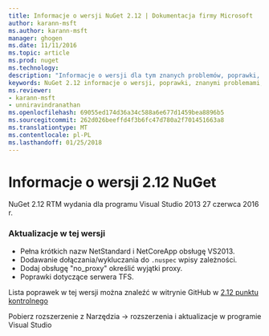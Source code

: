 ```yaml
---
title: Informacje o wersji NuGet 2.12 | Dokumentacja firmy Microsoft
author: karann-msft
ms.author: karann-msft
manager: ghogen
ms.date: 11/11/2016
ms.topic: article
ms.prod: nuget
ms.technology: 
description: "Informacje o wersji dla tym znanych problemów, poprawki, dodatkowe funkcje i dcr 2.12 NuGet."
keywords: NuGet 2.12 informacje o wersji, poprawki, znanymi problemami, nowe funkcje, dcr
ms.reviewer:
- karann-msft
- unniravindranathan
ms.openlocfilehash: 69055ed174d36a34c588a6e677d1459bea8896b5
ms.sourcegitcommit: 262d026beeffd4f3b6fc47d780a2f701451663a8
ms.translationtype: MT
ms.contentlocale: pl-PL
ms.lasthandoff: 01/25/2018
---
```

# <a name="nuget-212-release-notes"></a>Informacje o wersji 2.12 NuGet

NuGet 2.12 RTM wydania dla programu Visual Studio 2013 27 czerwca 2016 r.

### <a name="updates-in-this-release"></a>Aktualizacje w tej wersji

* Pełna krótkich nazw NetStandard i NetCoreApp obsługę VS2013.
* Dodawanie dołączania/wykluczania do `.nuspec` wpisy zależności.
* Dodaj obsługę "no_proxy" określić wyjątki proxy.
* Poprawki dotyczące serwera TFS.

Lista poprawek w tej wersji można znaleźć w witrynie GitHub w [2.12 punktu kontrolnego](https://github.com/NuGet/Home/issues?q=milestone%3A2.12+is%3Aclosed)

Pobierz rozszerzenie z Narzędzia -> rozszerzenia i aktualizacje w programie Visual Studio
